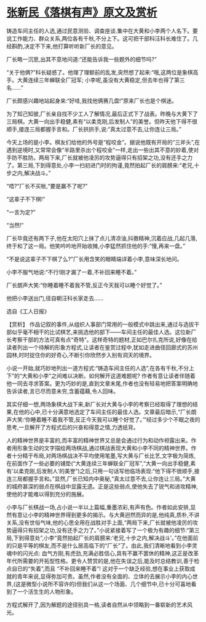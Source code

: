 # [张新民《落棋有声》原文及赏析](https://www.vrrw.net/wx/15185.html)

铸造车间主任的人选,通过民意测验、调查座谈.集中在大黄和小李两个人名下。要说工作能力、群众关系,两位各有千秋,不分上下。这可把干部科汪科长难住了。几经斟酌,决定不下来,他打算听听新厂长的意见。

厂长略一沉思,出其不意地问道:“还能告诉我一些题外的细节吗?”

“关于他俩?”科长疑惑了。他理了理额前的乱发,突然想了起来:“哦,这两位是象棋高手。大黄连续三年蝉联全厂冠军; 小李呢,虽没有大黄稳定,但去年也得了第三名……”

厂长颇感兴趣地站起身来:“好哇,我找他俩赛几盘!”原来厂长也是个棋迷。

为了知己知彼,厂长亲自找不少工人了解情况,最后正式下了战表。昨晚与大黄下了三局棋。大黄一向出手稳健,素有“以柔克刚,后发制人”的美誉。但昨天他下得不很顺手,接连三局都握手言和。厂长拱拱手,说:“真太过意不去,让你连让三局。”

今天上场的是小李。棋友们给他的外号是“程咬金”。据说他既有开局的“三斧头”,在遇到逆境时,又常常会像“半路里杀出个程咬金”一样,走出一些出其不意的妙着,使对手防不胜防。两局下来,厂长就被他凌厉的攻势逼得只有招架之功,没有还手之力了。第三局,下到得意处,小李一扫初进门时的拘谨,竟然拍起厂长的肩膀来:“老兄,十步之内,解决战斗。”

“唔?”厂长不买帐,“要是赢不了呢?”

“这辈子不下棋!”

“一言为定?”

“当然!”

厂长毕竟还有两下子,他在太阳穴上抹了点儿清凉油,抖擞精神,沉着应战,几起几落,终于和了这一局。他笑吟吟地开始收摊,小李猛然抓住他的手:“慢,再来一盘。”

“不是说这辈子不下棋了么?”厂长用含笑的眼睛端详着小李,意味深长地问。

小李不服气地说:“不行!刚才漏了一着,不补回来睡不着。”

厂长朗声大笑:“你睡着睡不着我不管,反正今天我可以睡个好觉了。”

他把小李送出门,径自朝汪科长家走去……

选自《工人日报》



【赏析】 作品记叙的事件,从组织人事部门常用的一般模式中跳出来,通过与选拔干部似乎毫不相干的比试棋艺,来挑选他的部下——车间主任的最佳人选。这位新厂长考察干部的方法可真有点“奇特”。这样奇特的题材,正如巴尔扎克所说,好像在给读者列出一个待解的形象方程式,让读者在鉴赏过程中,犹如走进曲径回廊式的苏州园林,时时捉住你的好奇心,不断引你欣然步入别有洞天的境界。

小说一开始,就巧妙地列出一道方程式:“铸造车间主任的人选”,在各有千秋,不分上下”的“大黄和小李”之间难以决断。如何解开这道难题呢? 作者有意让读者伴随着他一同去寻求答案。更为巧妙的是,直到文章末尾,作者也没有轻易地把答案明确地告诉读者,言已尽而意未穷,含蓄蕴藉,令人回味。

其实仔细一想,两场象棋大战下来,新厂长对大黄与小李的考察已经取得了理想的结果,在他的心中,已十分满意地选定了车间主任的最佳人选。文章最后暗示,“厂长朗声大笑:‘你睡着睡不着我不管,反正今天我可以睡个好觉了。’”经过多少个不眠之夜的思考,一旦解开了方程式后的兴奋和得意之情,力透纸背。

人的精神世界是丰富的,而丰富的精神世界又总是会通过行为和动作袒露出来。作者用形象生动的文字描绘两场棋战,通过棋战表现大黄和小李不同的精神世界。作者十分精于布局,对两场棋战决不平均使用笔墨,写大黄与厂长比艺,文字极为简炼,在前面作了一些必要的铺垫(“大黄连续三年蝉联全厂冠军”,“大黄一向出手稳健,素有‘以柔克刚,后发制人’的美誉”)之后,只用一句话写他临场表现:“他下得不很顺手,接连三局都握手言和。”显然,厂长已知内中奥秘,“真太过意不去,让你连让三局。”大黄的城府甚深的弱点在棋战中显露无遗。正是这些弱点,使他失去了锐气和进攻精神,使他的才能难以得到充分的施展。

小李与厂长棋战一场,占小说一半以上篇幅,重墨浓彩,有声有色。作者如此安排,显然有意让小李的精神世界得到更多的揭示。与大黄迥然而异的是,他纯真,质朴,不讲关系,没有世俗气味,他的心思全用在战胜对手上面,“两局下来,厂长就被他凌厉的攻势逼得只有招架之功,没有还手之力了。”小说紧接着写了一个极为有趣的细节:“第三局,下到得意处”,小李“竟然拍起厂长的肩膀来:‘老兄,十步之内,解决战斗’。”在他面前的只是平等的棋友,而不是什么居高临下的“厂长”了。由此,我们清晰地看到小李灵魂中的闪光点: 血气方刚,有虎劲,充满必胜信心,具有不赢不罢休的精神,这正是改革年代所需要的开拓型性格。更令人赞赏的是,他在失误之后,能及时总结教训,善于检点自已的“失着”,而且 “不补回来睡不着”! 这对于一个缺乏经验,想在事业上获取成就的青年来说,显得弥加可贵。虽然,作者没有全面的、立体的去展示小李的内心世界,(这是微型小说所不容许的)但我们从这一个场面、几个细节中,已十分可喜地看到了一个活生生的人物形象。

方程式解开了,因为解题的途径别具一格,读者自然从中领略到一番崭新的艺术风光。

